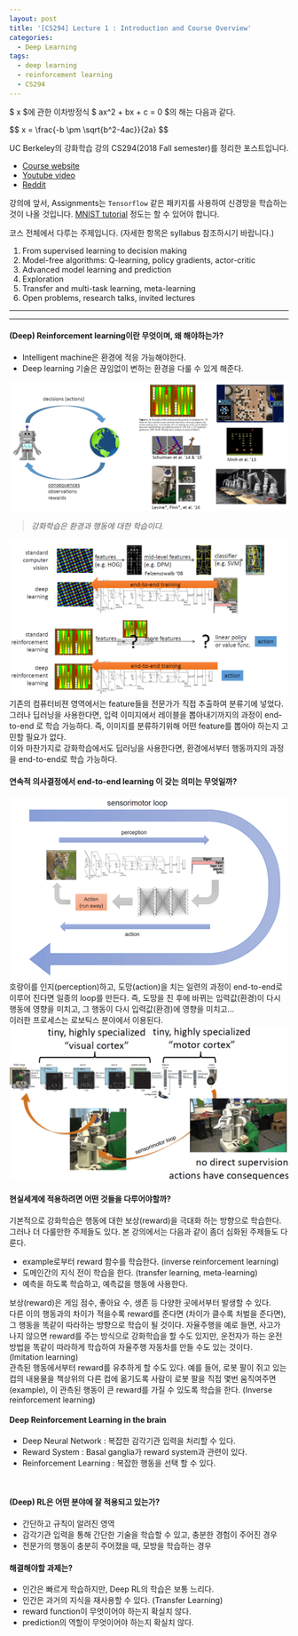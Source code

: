```yaml
---
layout: post
title: '[CS294] Lecture 1 : Introduction and Course Overview'
categories:
  - Deep Learning
tags:
  - deep learning
  - reinforcement learning
  - CS294
---
```

<p>$ x $에 관한 이차방정식 $ ax^2 + bx + c = 0 $의 해는 다음과 같다.</p>
<p>$$ x = \frac{-b \pm \sqrt{b^2-4ac}}{2a} $$</p>
UC Berkeley의 강화학습 강의 CS294(2018 Fall semester)를 정리한 포스트입니다.

* [Course website](http://rail.eecs.berkeley.edu/deeprlcourse/)
* [Youtube video](https://www.youtube.com/playlist?list=PLkFD6_40KJIxJMR-j5A1mkxK26gh_qg37)
* [Reddit](https://www.reddit.com/r/berkeleydeeprlcourse/)

강의에 앞서, Assignments는 `Tensorflow` 같은 패키지를 사용하여 신경망을 학습하는 것이 나올 것입니다. [MNIST tutorial](https://leejunhyun.github.io/coding/2018/09/01/TF-fashion-mnist.html) 정도는 할 수 있어야 합니다.


코스 전체에서 다루는 주제입니다. (자세한 항목은 syllabus 참조하시기 바랍니다.)
1. From supervised learning to decision making
2. Model-free algorithms: Q-learning, policy gradients, actor-critic
3. Advanced model learning and prediction
4. Exploration
5. Transfer and multi-task learning, meta-learning
6. Open problems, research talks, invited lectures

---
---

#### (Deep) Reinforcement learning이란 무엇이며, 왜 해야하는가?
* Intelligent machine은 환경에 적응 가능해야한다.
* Deep learning 기술은 끊임없이 변하는 환경을 다룰 수 있게 해준다.

![CS294-01-01](/assets/img/CS294/CS294-01-01.png)
> _강화학습은 환경과 행동에 대한 학습이다._

![CS294-01-02](/assets/img/CS294/CS294-01-02.png)
기존의 컴퓨터비젼 영역에서는 feature들을 전문가가 직접 추출하여 분류기에 넣었다. 그러나 딥러닝을 사용한다면, 입력 이미지에서 레이블을 뽑아내기까지의 과정이 end-to-end 로 학습 가능하다. 즉, 이미지를 분류하기위해 어떤 feature를 뽑아야 하는지 고민할 필요가 없다.<br>
이와 마찬가지로 강화학습에서도 딥러닝을 사용한다면, 환경에서부터 행동까지의 과정을 end-to-end로 학습 가능하다.

#### 연속적 의사결정에서 end-to-end learning 이 갖는 의미는 무엇일까?
![CS294-01-03](/assets/img/CS294/CS294-01-03.png)
호랑이를 인지(perception)하고, 도망(action)을 치는 일련의 과정이 end-to-end로 이루어 진다면 일종의 loop를 만든다. 즉, 도망을 친 후에 바뀌는 입력값(환경)이 다시 행동에 영향을 미치고, 그 행동이 다시 입력값(환경)에 영향을 미치고...<br>
이러한 프로세스는 로보틱스 분야에서 이용된다.
![CS294-01-04](/assets/img/CS294/CS294-01-04.png)

#### 현실세계에 적용하려면 어떤 것들을 다루어야할까?
기본적으로 강화학습은 행동에 대한 보상(reward)을 극대화 하는 방향으로 학습한다. 그러나 더 다룰만한 주제들도 있다. 본 강의에서는 다음과 같이 좀더 심화된 주제들도 다룬다.
* example로부터 reward 함수를 학습한다. (inverse reinforcement learning)
* 도메인간의 지식 전이 학습을 한다. (transfer learning, meta-learning)
* 예측을 하도록 학습하고, 예측값을 행동에 사용한다.

보상(reward)은 게임 점수, 좋아요 수, 생존 등 다양한 곳에서부터 발생할 수 있다.<br> 
다른 이의 행동과의 차이가 적을수록 reward를 준다면 (차이가 클수록 처벌을 준다면), 그 행동을 똑같이 따라하는 방향으로 학습이 될 것이다. 자율주행을 예로 들면, 사고가 나지 않으면 reward를 주는 방식으로 강화학습을 할 수도 있지만, 운전자가 하는 운전방법을 똑같이 따라하게 학습하여 자율주행 자동차를 만들 수도 있는 것이다. (Imitation learning)<br>
관측된 행동에서부터 reward를 유추하게 할 수도 있다. 예를 들어, 로봇 팔이 쥐고 있는 컵의 내용물을 책상위의 다른 컵에 옮기도록 사람이 로봇 팔을 직접 몇번 움직여주면 (example), 이 관측된 행동이 큰 reward를 가질 수 있도록 학습을 한다. (Inverse reinforcement learning)

#### Deep Reinforcement Learning in the brain
* Deep Neural Network : 복잡한 감각기관 입력을 처리할 수 있다.
* Reward System : Basal ganglia가 reward system과 관련이 있다.
* Reinforcement Learning : 복잡한 행동을 선택 할 수 있다.
<br>

#### (Deep) RL은 어떤 분야에 잘 적용되고 있는가?
* 간단하고 규칙이 알려진 영역
* 감각기관 입력을 통해 간단한 기술을 학습할 수 있고, 충분한 경험이 주어진 경우
* 전문가의 행동이 충분히 주어졌을 때, 모방을 학습하는 경우

#### 해결해야할 과제는?
* 인간은 빠르게 학습하지만, Deep RL의 학습은 보통 느리다.
* 인간은 과거의 지식을 재사용할 수 있다. (Transfer Learning)
* reward function이 무엇이어야 하는지 확실치 않다.
* prediction의 역할이 무엇이어야 하는지 확실치 않다.


